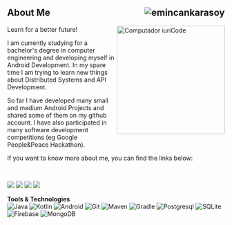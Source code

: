 <h2 align="left">About Me <img src="https://komarev.com/ghpvc/?username=emincankarasoy&label=Visitors&color=success&style=flat" alt="emincankarasoy" align="right"/></h2>

<img src="https://i.hizliresim.com/4f6o5hb.png" min-width="100px" max-width="300px" height="250px" align="right" alt="Computador iuriCode">

<p align="left">
Learn for a better future!
</p>

<p align="left">
I am currently studying for a bachelor's degree in computer engineering and developing myself in Android Development. In my spare time I am trying to learn new things about Distributed Systems and API Development.
</p>

<p align="left">
So far I have developed many small and medium Android Projects and shared some of them on my github account. I have also participated in many software development competitions (eg Google People&Peace Hackathon).
</p>

<p align="left">
If you want to know more about me, you can find the links below:
</p>
  
<br>  
<p align="left">
  <a href="#" alt="Linkedin">
  <img src="https://img.shields.io/badge/LinkedIn-0077B5?style=for-the-badge&logo=linkedin&logoColor=white" /></a>
  
  <a href="#" alt="Gmail">
  <img src="https://img.shields.io/badge/Gmail-D14836?style=for-the-badge&logo=gmail&logoColor=white" /></a>

  <a href="#" alt="Stackoverflow">
  <img src="https://img.shields.io/badge/Stack_Overflow-FE7A16?style=for-the-badge&logo=stack-overflow&logoColor=white"/></a>

  <a href="#" alt="Medium">
  <img src="https://img.shields.io/badge/Medium-292929?style=for-the-badge&logo=medium&logoColor=white" /></a>
</p>  


**Tools & Technologies** <br>
  ![Java](https://img.shields.io/badge/Java-ED8B00?style=for-the-badge&logo=java&logoColor=white)
  ![Kotlin](https://img.shields.io/badge/Kotlin-0095D5?&style=for-the-badge&logo=kotlin&logoColor=white)
  ![Android](https://img.shields.io/badge/Android-6DB33F?style=for-the-badge&logo=android&logoColor=white)
  ![Git](https://img.shields.io/badge/Git-E34F26?style=for-the-badge&logo=git&logoColor=white)
  ![Maven](https://img.shields.io/badge/Maven-DD0031?style=for-the-badge&logo=apache&logoColor=white)
  ![Gradle](https://img.shields.io/badge/Gradle-0175C2?style=for-the-badge&logo=gradle&logoColor=white)
  ![Postgresql](https://img.shields.io/badge/PostgreSQL-316192?style=for-the-badge&logo=postgresql&logoColor=white)
  ![SQLite](https://img.shields.io/badge/SQLite-07405E?style=for-the-badge&logo=sqlite&logoColor=white)
  ![Firebase](https://img.shields.io/badge/Firebase-F29D0C?style=for-the-badge&logo=firebase&logoColor=white)
  ![MongoDB](https://img.shields.io/badge/MongoDB-4EA94B?style=for-the-badge&logo=mongodb&logoColor=white)



